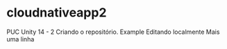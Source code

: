 # cloudnativeapp2
PUC Unity 14 - 2
Criando o repositório.
Example
Editando localmente
Mais uma linha
